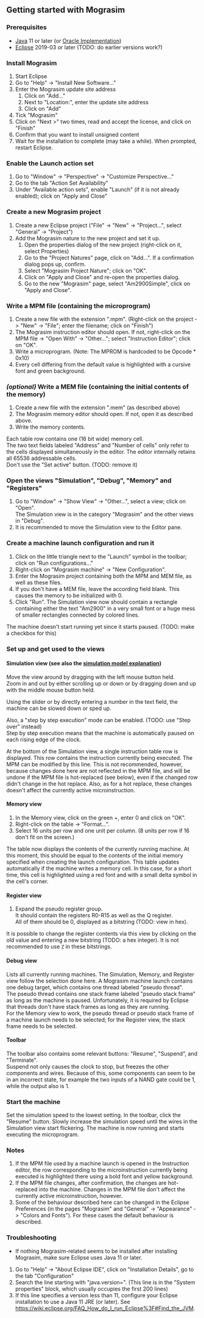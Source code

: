 ## Getting started with Mograsim
### Prerequisites
- [Java](http://jdk.java.net/) 11 or later (or [Oracle Implementation](https://www.oracle.com/technetwork/java/javase/downloads/index.html))
- [Eclipse](https://www.eclipse.org/downloads/) 2019-03 or later (TODO: do earlier versions work?)
### Install Mograsim
1. Start Eclipse
2. Go to "Help" -> "Install New Software..."
3. Enter the Mograsim update site address
	1. Click on "Add..."
	2. Next to "Location:", enter the update site address
	3. Click on "Add"
1. Tick "Mograsim"
2. Click on "Next >" two times, read and accept the license, and click on "Finish"
3. Confirm that you want to install unsigned content
4. Wait for the installation to complete (may take a while). When prompted, restart Eclipse.
### Enable the Launch action set
1. Go to "Window" -> "Perspective" -> "Customize Perspective..."
2. Go to the tab "Action Set Availability"
3. Under "Available action sets", enable "Launch" (if it is not already enabled); click on "Apply and Close"
### Create a new Mograsim project
1. Create a new Eclipse project ("File" -> "New" -> "Project...", select "General" -> "Project")
2. Add the Mograsim nature to the new project and set it up.
	1. Open the properties dialog of the new project (right-click on it, select Properties)
	2. Go to the "Project Natures" page, click on "Add...". If a confirmation dialog pops up, confirm.
	3. Select "Mograsim Project Nature"; click on "OK".
	4. Click on "Apply and Close" and re-open the properties dialog.
	5. Go to the new "Mograsim" page, select "Am2900Simple", click on "Apply and Close".
### Write a MPM file (containing the microprogram)
1. Create a new file with the extension ".mpm". (Right-click on the project -> "New" -> "File"; enter the filename; click on "Finish")
2. The Mograsim instruction editor should open. If not, right-click on the MPM file -> "Open With" -> "Other..."; select "Instruction Editor"; click on "OK".
3. Write a microprogram. (Note: The MPROM is hardcoded to be Opcode * 0x10)
4. Every cell differing from the default value is highlighted with a cursive font and green background.
### _(optional)_ Write a MEM file (containing the initial contents of the memory)
1. Create a new file with the extension ".mem" (as described above)
2. The Mograsim memory editor should open. If not, open it as described above.
3. Write the memory contents.

Each table row contains one (16 bit wide) memory cell.  
The two text fields labeled "Address" and "Number of cells" only refer to the cells displayed simultaneously in the editor. The editor internally retains all 65536 addressable cells.  
Don't use the "Set active" button. (TODO: remove it)
### Open the views "Simulation", "Debug", "Memory" and "Registers"
1. Go to "Window" -> "Show View" -> "Other...", select a view; click on "Open".  
The Simulation view is in the category "Mograsim" and the other views in "Debug".
2. It is recommended to move the Simulation view to the Editor pane.
### Create a machine launch configuration and run it
1. Click on the little triangle next to the "Launch" symbol in the toolbar; click on "Run configurations..."
2. Right-click on "Mograsim machine" -> "New Configuration".
3. Enter the Mograsim project containing both the MPM and MEM file, as well as these files.
4. If you don't have a MEM file, leave the according field blank. This causes the memory to be initialized with 0.
5. Click "Run". The Simulation view now should contain a rectangle containing either the text "Am2900" in a very small font or a huge mess of smaller rectangles connected by colored lines.

The machine doesn't start running yet since it starts paused. (TODO: make a checkbox for this)
### Set up and get used to the views
#### Simulation view (see also the [simulation model explanation](model.md))
Move the view around by dragging with the left mouse button held.  
Zoom in and out by either scrolling up or down or by dragging down and up with the middle mouse button held.

Using the slider or by directly entering a number in the text field, the machine can be slowed down or sped up.

Also, a "step by step execution" mode can be enabled. (TODO: use "Step over" instead)  
Step by step execution means that the machine is automatically paused on each rising edge of the clock.  

At the bottom of the Simulation view, a single instruction table row is displayed. This row contains the instruction currently being executed.
The MPM can be modified by this line. This is not recommended, however, because changes done here are not reflected in the MPM file, and will be undone if the MPM file is hot-replaced (see below), even if the changed row didn't change in the hot replace. Also, as for a hot replace, these changes doesn't affect the currently active microinstruction.
#### Memory view
1. In the Memory view, click on the green +, enter 0 and click on "OK".
2. Right-click on the table -> "Format...".
3. Select 16 units per row and one unit per column. (8 units per row if 16 don't fit on the screen.)

The table now displays the contents of the currently running machine. At this moment, this should be equal to the contents of the initial memory specified when creating the launch configuration. This table updates automatically if the machine writes a memory cell. In this case, for a short time, this cell is highlighted using a red font and with a small delta symbol in the cell's corner.
#### Register view
1. Expand the pseudo register group.  
It should contain the registers R0-R15 as well as the Q register.  
All of them should be 0, displayed as a bitstring (TODO: view in hex).

It is possible to change the register contents via this view by clicking on the old value and entering a new bitstring (TODO: a hex integer). It is not recommended to use `Z` in these bitstrings.
#### Debug view
Lists all currently running machines. The Simulation, Memory, and Register view follow the selection done here.
A Mograsim machine launch contains one debug target, which contains one thread labeled "pseudo thread".  
The pseudo thread contains one stack frame labeled "pseudo stack frame" as long as the machine is paused. Unfortunately, it is required by Eclipse that threads don't have stack frames as long as they are running.  
For the Memory view to work, the pseudo thread or pseudo stack frame of a machine launch needs to be selected; for the Register view, the stack frame needs to be selected.
#### Toolbar
The toolbar also contains some relevant buttons: "Resume", "Suspend", and "Terminate".  
Suspend not only causes the clock to stop, but freezes the other components and wires.  Because of this, some components can seem to be in an incorrect state, for example the two inputs of a NAND gate could be 1, while the output also is 1.
### Start the machine
Set the simulation speed to the lowest setting.
In the toolbar, click the "Resume" button.
Slowly increase the simulation speed until the wires in the Simulation view start flickering. The machine is now running and starts executing the microprogram.
### Notes
1. If the MPM file used by a machine launch is opened in the Instruction editor, the row corresponding to the microinstruction currently being executed is highlighted there using a bold font and yellow background.
2. If the MPM file changes, after confirmation, the changes are hot-replaced into the machine.
	Changes in the MPM file don't affect the currently active microinstruction, however.
3. Some of the behaviour described here can be changed in the Eclipse Preferences (in the pages "Mograsim" and "General" -> "Appearance" -> "Colors and Fonts"). For these cases the default behaviour is described.
### Troubleshooting
- If nothing Mograsim-related seems to be installed after installing Mograsim, make sure Eclipse uses Java 11 or later.
1. Go to "Help" -> "About Eclipse IDE", click on "Installation Details", go to the tab "Configuration"
2. Search the line starting with "java.version=". (This line is in the "System properties" block, which usually occupies the first 200 lines)
3. If this line specifies a version less than 11, configure your Eclipse installation to use a Java 11 JRE (or later). See https://wiki.eclipse.org/FAQ_How_do_I_run_Eclipse%3F#Find_the_JVM.